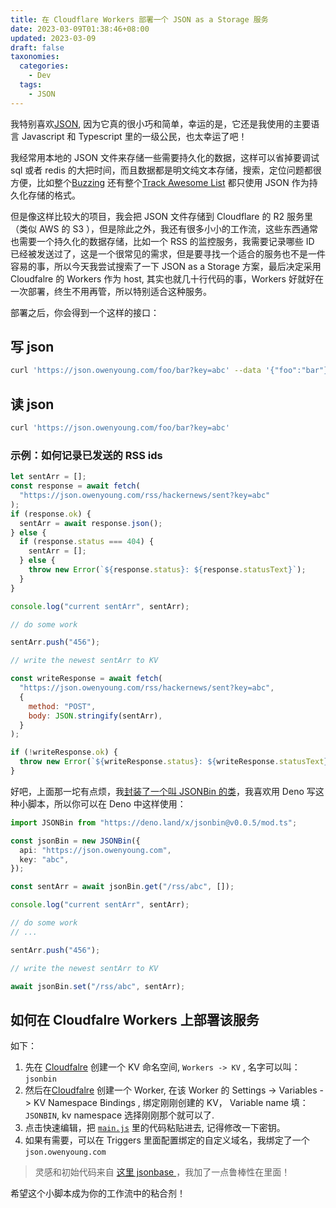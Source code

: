 ```yaml
---
title: 在 Cloudflare Workers 部署一个 JSON as a Storage 服务
date: 2023-03-09T01:38:46+08:00
updated: 2023-03-09
draft: false
taxonomies:
  categories:
    - Dev
  tags:
    - JSON
---
```


我特别喜欢[JSON](https://www.json.org/json-en.html), 因为它真的很小巧和简单，幸运的是，它还是我使用的主要语言 Javascript 和 Typescript 里的一级公民，也太幸运了吧！

我经常用本地的 JSON 文件来存储一些需要持久化的数据，这样可以省掉要调试 sql 或者 redis 的大把时间，而且数据都是明文纯文本存储，搜索，定位问题都很方便，比如整个[Buzzing](https://www.buzzing.cc/) 还有整个[Track Awesome List](https://www.trackawesomelist.com/) 都只使用 JSON 作为持久化存储的格式。

但是像这样比较大的项目，我会把 JSON 文件存储到 Cloudflare 的 R2 服务里（类似 AWS 的 S3 ），但是除此之外，我还有很多小小的工作流，这些东西通常也需要一个持久化的数据存储，比如一个 RSS 的监控服务，我需要记录哪些 ID 已经被发送过了，这是一个很常见的需求，但是要寻找一个适合的服务也不是一件容易的事，所以今天我尝试搜索了一下 JSON as a Storage 方案，最后决定采用 Cloudfalre 的 Workers 作为 host, 其实也就几十行代码的事，Workers 好就好在一次部署，终生不用再管，所以特别适合这种服务。

<!-- more -->

部署之后，你会得到一个这样的接口：

## 写 json

```bash
curl 'https://json.owenyoung.com/foo/bar?key=abc' --data '{"foo":"bar"}'
```

## 读 json

```bash
curl 'https://json.owenyoung.com/foo/bar?key=abc'
```

### 示例：如何记录已发送的 RSS ids

```javascript
let sentArr = [];
const response = await fetch(
  "https://json.owenyoung.com/rss/hackernews/sent?key=abc"
);
if (response.ok) {
  sentArr = await response.json();
} else {
  if (response.status === 404) {
    sentArr = [];
  } else {
    throw new Error(`${response.status}: ${response.statusText}`);
  }
}

console.log("current sentArr", sentArr);

// do some work

sentArr.push("456");

// write the newest sentArr to KV

const writeResponse = await fetch(
  "https://json.owenyoung.com/rss/hackernews/sent?key=abc",
  {
    method: "POST",
    body: JSON.stringify(sentArr),
  }
);

if (!writeResponse.ok) {
  throw new Error(`${writeResponse.status}: ${writeResponse.statusText}`);
}
```

好吧，上面那一坨有点烦，我[封装了一个叫 JSONBin 的类](https://github.com/theowenyoung/blog/blob/main/scripts/jsonbin/mod.ts)，我喜欢用 Deno 写这种小脚本，所以你可以在 Deno 中这样使用：

```typescript
import JSONBin from "https://deno.land/x/jsonbin@v0.0.5/mod.ts";

const jsonBin = new JSONBin({
  api: "https://json.owenyoung.com",
  key: "abc",
});

const sentArr = await jsonBin.get("/rss/abc", []);

console.log("current sentArr", sentArr);

// do some work
// ...

sentArr.push("456");

// write the newest sentArr to KV

await jsonBin.set("/rss/abc", sentArr);
```

## 如何在 Cloudfalre Workers 上部署该服务

如下：

1. 先在 [Cloudfalre](https://dash.cloudflare.com/) 创建一个 KV 命名空间, `Workers -> KV` , 名字可以叫：`jsonbin`
2. 然后在[Cloudfalre](https://dash.cloudflare.com/) 创建一个 Worker, 在该 Worker 的 Settings -> Variables -> KV Namespace Bindings , 绑定刚刚创建的 KV， Variable name 填：`JSONBIN`, kv namespace 选择刚刚那个就可以了.
3. 点击快速编辑，把 [`main.js`](https://github.com/theowenyoung/blog/blob/main/scripts/jsonbin/main.js) 里的代码粘贴进去, 记得修改一下密钥。
4. 如果有需要，可以在 Triggers 里面配置绑定的自定义域名，我绑定了一个 `json.owenyoung.com`

> 灵感和初始代码来自 [这里 jsonbase ](https://github.com/huhuhang/jsonbase/blob/master/index.js)，我加了一点鲁棒性在里面！

希望这个小脚本成为你的工作流中的粘合剂！
